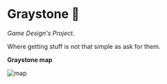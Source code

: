 # Graystone 🗻
*Game Design's Project.*

Where getting stuff is not that simple as ask for them.

**Graystone map**

![map](https://imgur.com/a/d8A8JsB.png)
